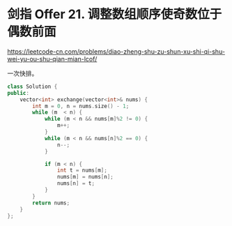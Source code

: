 # 剑指 Offer 21. 调整数组顺序使奇数位于偶数前面

https://leetcode-cn.com/problems/diao-zheng-shu-zu-shun-xu-shi-qi-shu-wei-yu-ou-shu-qian-mian-lcof/

一次快排。

```cpp
class Solution {
public:
    vector<int> exchange(vector<int>& nums) {
        int m = 0, n = nums.size() - 1;
        while (m  < n) {
            while (m < n && nums[m]%2 != 0) {
                m++;
            }
            while (m < n && nums[n]%2 == 0) {
                n--;
            }

            if (m < n) {
                int t = nums[m];
                nums[m] = nums[n];
                nums[n] = t;
            }
        }
        return nums;
    }
};
```